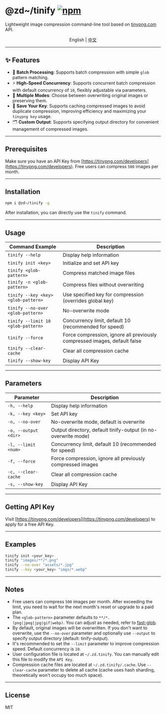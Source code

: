 # @zd~/tinify [![npm](https://img.shields.io/npm/v/@zd~/tinify.svg)](https://www.npmjs.com/package/@zd~/tinify)

Lightweight image compression command-line tool based on [tinypng.com](https://tinypng.com/developers) API.

<p align="center">
  <a>
    English
  </a>
  <span> | </span>
  <a href="./README_CN.md">
    中文
  </a>
</p>

---

## ✨ Features

- 📂 **Batch Processing**: Supports batch compression with simple `glob` pattern matching.
- ⚡ **High-Speed Concurrency**: Supports concurrent batch compression with default concurrency of `10`, flexibly adjustable via parameters.
- 🔄 **Multiple Modes**: Choose between overwriting original images or preserving them.
- 💾 **Save Your Key**: Supports caching compressed images to avoid duplicate compression, improving efficiency and maximizing your `tinypng key` usage.
- 🗂️ **Custom Output**: Supports specifying output directory for convenient management of compressed images.
---

## Prerequisites

Make sure you have an API Key from [https://tinypng.com/developers](https://tinypng.com/developers). Free users can compress `500` images per month.

---
## Installation
```bash
npm i @zd~/tinify -g
```

After installation, you can directly use the `tinify` command.

---

## Usage
| Command Example                                                   | Description                                    |
|-------------------------------------------------------------------|------------------------------------------------|
| `tinify --help`                                                   | Display help information                       |
| `tinify init <key>`                                               | Initialize and set API key                     |
| `tinify <glob-pattern>`                                           | Compress matched image files                   |
| `tinify -n <glob-pattern>`                                        | Compress files without overwriting            |
| `tinify --key <key> <glob-pattern>`                               | Use specified key for compression (overrides global key) |
| `tinify --no-over <glob-pattern>`                                 | No-overwrite mode                              |
| `tinify --limit 10 <glob-pattern>`                                | Concurrency limit, default 10 (recommended for speed) |
| `tinify --force`                                                  | Force compression, ignore all previously compressed images, default false |
| `tinify --clear-cache`                                            | Clear all compression cache                    |
| `tinify --show-key`                                              | Display API Key                                |

---

## Parameters
| Parameter                   | Description                                      |
|-----------------------------|--------------------------------------------------|
| `-h, --help`                | Display help information                         |
| `-k, --key <key>`           | Set API key                                      |
| `-n, --no-over`             | No-overwrite mode, default is overwrite         |
| `-o, --output <dir>`        | Output directory, default tinify-output (in no-overwrite mode) |
| `-l, --limit <num>`         | Concurrency limit, default 10 (recommended for speed) |
| `-f, --force`               | Force compression, ignore all previously compressed images |
| `-c, --clear-cache`         | Clear all compression cache                      |
| `-s, --show-key`            | Display API Key                                |

---

## Getting API Key

Visit [https://tinypng.com/developers](https://tinypng.com/developers) to apply for a free API Key.

---

## Examples

```bash
tinify init <your_key>
tinify "images/**/*.png"
tinify --no-over "assets/*.jpg"
tinify --key <your_key> "imgs/*.webp"
```

---

## Notes
- Free users can compress `500` images per month. After exceeding the limit, you need to wait for the next month's reset or upgrade to a paid plan.
- The `<glob-pattern>` parameter defaults to `**/*.(png|jpeg|jpg|gif|webp)`. You can adjust as needed, refer to [fast-glob](https://github.com/mrmlnc/fast-glob).
- By default, original images will be overwritten. If you don't want to overwrite, use the `--no-over` parameter and optionally use `--output` to specify output directory (default: tinify-output).
- It's recommended to set the `--limit` parameter to improve compression speed. Default concurrency is `10`.
- User configuration file is located at `~/.zd.tinify`. You can manually edit this file to modify the `API Key`.
- Compression cache files are located at `~/.zd.tinify/.cache`. Use `--clear-cache` parameter to delete all cache (cache uses hash sharding, theoretically won't occupy too much space).

---

## License
MIT
